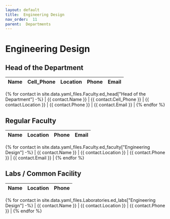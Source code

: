 ```yaml
---
layout: default
title:  Engineering Design
nav_order:  11
parent:  Departments
---
```




# Engineering Design




## Head of the Department


| Name | Cell_Phone | Location | Phone | Email |
| --- | --- | --- | --- | --- |
{% for contact in site.data.yaml_files.Faculty.ed_head["Head of the Department"] -%}
| {{ contact.Name }} | {{ contact.Cell_Phone }} | {{ contact.Location }} | {{ contact.Phone }} | {{ contact.Email }} |
{% endfor %}


## Regular Faculty 


| Name | Location | Phone | Email |
| --- | --- | --- | --- |
{% for contact in site.data.yaml_files.Faculty.ed_faculty["Engineering Design"] -%}
| {{ contact.Name }} | {{ contact.Location }} | {{ contact.Phone }} | {{ contact.Email }} |
{% endfor %}


## Labs / Common Facility 


| Name | Location | Phone |
| --- | --- | --- |
{% for contact in site.data.yaml_files.Laboratories.ed_labs["Engineering Design"] -%}
| {{ contact.Name }} | {{ contact.Location }} | {{ contact.Phone }} |
{% endfor %}
